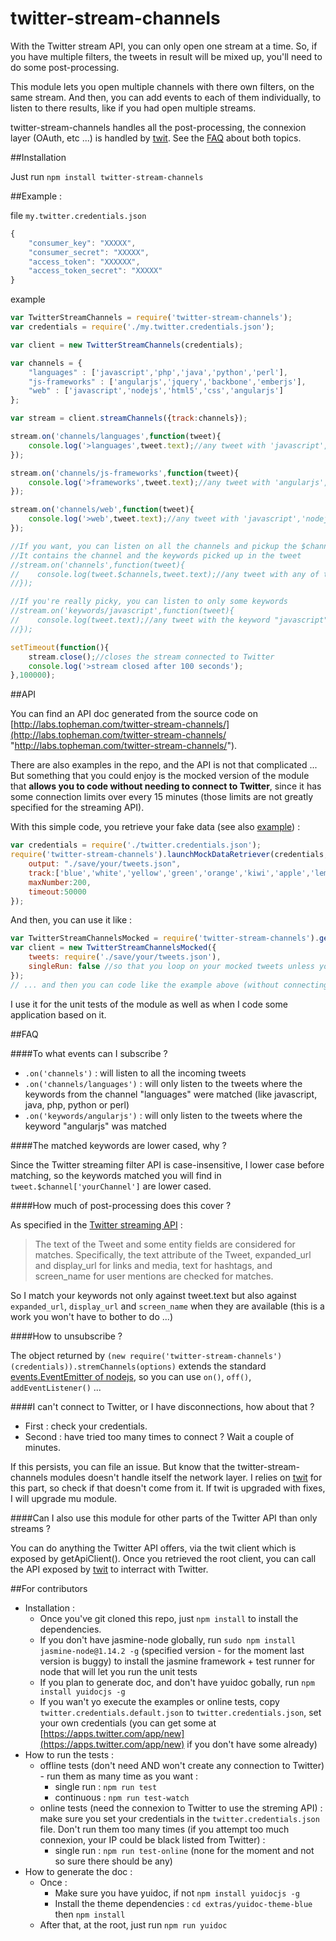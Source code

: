 twitter-stream-channels
=======================

With the Twitter stream API, you can only open one stream at a time. So, if you have multiple filters, the tweets in result will be mixed up, you'll need to do some post-processing.

This module lets you open multiple channels with there own filters, on the same stream. And then, you can add events to each of them individually, to listen to there results, like if you had open multiple streams.

twitter-stream-channels handles all the post-processing, the connexion layer (OAuth, etc ...) is handled by [twit](https://github.com/ttezel/twit). See the [FAQ](https://github.com/topheman/twitter-stream-channels#faq) about both topics.

##Installation

Just run `npm install twitter-stream-channels`

##Example :

file `my.twitter.credentials.json`
```js
{
	"consumer_key": "XXXXX",
	"consumer_secret": "XXXXX",
	"access_token": "XXXXXX",
	"access_token_secret": "XXXXX"
}
```
example
```js
var TwitterStreamChannels = require('twitter-stream-channels');
var credentials = require('./my.twitter.credentials.json');

var client = new TwitterStreamChannels(credentials);

var channels = {
	"languages" : ['javascript','php','java','python','perl'],
	"js-frameworks" : ['angularjs','jquery','backbone','emberjs'],
	"web" : ['javascript','nodejs','html5','css','angularjs']
};

var stream = client.streamChannels({track:channels});

stream.on('channels/languages',function(tweet){
    console.log('>languages',tweet.text);//any tweet with 'javascript','php','java','python','perl'
});

stream.on('channels/js-frameworks',function(tweet){
    console.log('>frameworks',tweet.text);//any tweet with 'angularjs','jquery','backbone','emberjs'
});

stream.on('channels/web',function(tweet){
    console.log('>web',tweet.text);//any tweet with 'javascript','nodejs','html5','css','angularjs'
});

//If you want, you can listen on all the channels and pickup the $channels added by the module
//It contains the channel and the keywords picked up in the tweet
//stream.on('channels',function(tweet){
//    console.log(tweet.$channels,tweet.text);//any tweet with any of the keywords above
//});

//If you're really picky, you can listen to only some keywords
//stream.on('keywords/javascript',function(tweet){
//    console.log(tweet.text);//any tweet with the keyword "javascript"
//});

setTimeout(function(){
    stream.close();//closes the stream connected to Twitter
	console.log('>stream closed after 100 seconds');
},100000);
```

##API

You can find an API doc generated from the source code on [http://labs.topheman.com/twitter-stream-channels/](http://labs.topheman.com/twitter-stream-channels/ "http://labs.topheman.com/twitter-stream-channels/").

There are also examples in the repo, and the API is not that complicated ... But something that you could enjoy is the mocked version of the module that **allows you to code without needing to connect to Twitter**, since it has some connection limits over every 15 minutes (those limits are not greatly specified for the streaming API).

With this simple code, you retrieve your fake data (see also [example](./examples/online/retrieveMockTweets.js "example")) :

```js
var credentials = require('./twitter.credentials.json');
require('twitter-stream-channels').launchMockDataRetriever(credentials,{
	output: "./save/your/tweets.json",
	track:['blue','white','yellow','green','orange','kiwi','apple','lemon','coconut','Luke','Leia','Han','Yoda'],
	maxNumber:200,
	timeout:50000
});
```

And then, you can use it like :

```js
var TwitterStreamChannelsMocked = require('twitter-stream-channels').getMockedClass();
var client = new TwitterStreamChannelsMocked({
	tweets: require('./save/your/tweets.json'),
	singleRun: false //so that you loop on your mocked tweets unless you call .stop() (if put at true, emulates a disconnection from twitter)
});
// ... and then you can code like the example above (without connecting to twitter)
```

I use it for the unit tests of the module as well as when I code some application based on it.

##FAQ

####To what events can I subscribe ?

* `.on('channels')` : will listen to all the incoming tweets
* `.on('channels/languages')` : will only listen to the tweets where the keywords from the channel "languages" were matched (like javascript, java, php, python or perl)
* `.on('keywords/angularjs')` : will only listen to the tweets where the keyword "angularjs" was matched

####The matched keywords are lower cased, why ?

Since the Twitter streaming filter API is case-insensitive, I lower case before matching, so the keywords matched you will find in `tweet.$channel['yourChannel']` are lower cased.

####How much of post-processing does this cover ?

As specified in the [Twitter streaming API](https://dev.twitter.com/docs/streaming-apis/parameters#track) :

> The text of the Tweet and some entity fields are considered for matches. Specifically, the text attribute of the Tweet, expanded_url and display_url for links and media, text for hashtags, and screen_name for user mentions are checked for matches.

So I match your keywords not only against tweet.text but also against `expanded_url`, `display_url` and `screen_name` when they are available (this is a work you won't have to bother to do ...)

####How to unsubscribe ?

The object returned by `(new require('twitter-stream-channels')(credentials)).stremChannels(options)` extends the standard [events.EventEmitter of nodejs](http://nodejs.org/api/events.html), so you can use `on()`, `off()`, `addEventListener()` ...

####I can't connect to Twitter, or I have disconnections, how about that ?

* First : check your credentials.
* Second : have tried too many times to connect ? Wait a couple of minutes.

If this persists, you can file an issue. But know that the twitter-stream-channels modules doesn't handle itself the network layer. I relies on [twit](https://github.com/ttezel/twit) for this part, so check if that doesn't come from it. If twit is upgraded with fixes, I will upgrade mu module.

####Can I also use this module for other parts of the Twitter API than only streams ?

You can do anything the Twitter API offers, via the twit client which is exposed by getApiClient(). Once you retrieved the root client, you can call the API exposed by [twit](https://github.com/ttezel/twit) to interract with Twitter.

##For contributors

* Installation :
	* Once you've git cloned this repo, just `npm install` to install the dependencies.
	* If you don't have jasmine-node globally, run `sudo npm install jasmine-node@1.14.2 -g` (specified version - for the moment last version is buggy) to install the jasmine framework + test runner for node that will let you run the unit tests
	* If you plan to generate doc, and don't have yuidoc gobally, run `npm install yuidocjs -g`
	* If you wan't yo execute the examples or online tests, copy `twitter.credentials.default.json` to `twitter.credentials.json`, set your own credentials (you can get some at [https://apps.twitter.com/app/new](https://apps.twitter.com/app/new) if you don't have some already)
* How to run the tests : 
	* offline tests (don't need AND won't create any connection to Twitter) - run them as many time as you want :
		* single run : `npm run test`
		* continuous : `npm run test-watch`
	* online tests (need the connexion to Twitter to use the streming API) : make sure you set your credentials in the `twitter.credentials.json` file. Don't run them too many times (if you attempt too much connexion, your IP could be black listed from Twitter) :
		* single run : `npm run test-online` (none for the moment and not so sure there should be any)
* How to generate the doc :
	* Once :
		* Make sure you have yuidoc, if not `npm install yuidocjs -g`
		* Install the theme dependencies : `cd extras/yuidoc-theme-blue` then `npm install`
	* After that, at the root, just run `npm run yuidoc`